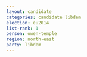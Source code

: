 ```yaml
---
layout: candidate
categories: candidate libdem
election: eu2014
list-rank: 1
person: owen-temple
region: north-east
party: libdem
---
```

